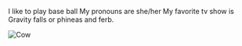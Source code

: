I like to play base ball
My pronouns are she/her
My favorite tv show is Gravity falls or phineas and ferb. 

![Cow](https://www.ttp.com/work/cases/well-cow-monitoring-the-gut-health-of-dairy-cows-with-an-ingestible-bolus)
